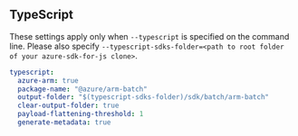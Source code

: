 ## TypeScript

These settings apply only when `--typescript` is specified on the command line.
Please also specify `--typescript-sdks-folder=<path to root folder of your azure-sdk-for-js clone>`.

``` yaml $(typescript)
typescript:
  azure-arm: true
  package-name: "@azure/arm-batch"
  output-folder: "$(typescript-sdks-folder)/sdk/batch/arm-batch"
  clear-output-folder: true
  payload-flattening-threshold: 1
  generate-metadata: true
```
